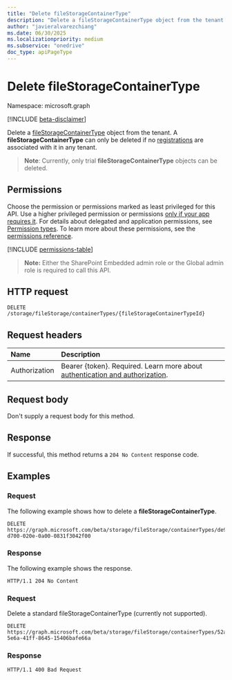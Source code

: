 ```yaml
---
title: "Delete fileStorageContainerType"
description: "Delete a fileStorageContainerType object from the tenant."
author: "javieralvarezchiang"
ms.date: 06/30/2025
ms.localizationpriority: medium
ms.subservice: "onedrive"
doc_type: apiPageType
---
```


# Delete fileStorageContainerType

Namespace: microsoft.graph

[!INCLUDE [beta-disclaimer](../../includes/beta-disclaimer.md)]

Delete a [fileStorageContainerType](../resources/filestoragecontainertype.md) object from the tenant. A **fileStorageContainerType** can only be deleted if no [registrations](../resources/filestoragecontainertyperegistration.md) are associated with it in any tenant.

>**Note**: Currently, only trial **fileStorageContainerType** objects can be deleted.

## Permissions

Choose the permission or permissions marked as least privileged for this API. Use a higher privileged permission or permissions [only if your app requires it](/graph/permissions-overview#best-practices-for-using-microsoft-graph-permissions). For details about delegated and application permissions, see [Permission types](/graph/permissions-overview#permission-types). To learn more about these permissions, see the [permissions reference](/graph/permissions-reference).

<!-- {
  "blockType": "permissions",
  "name": "filestorage-delete-containertypes-permissions"
}
-->
[!INCLUDE [permissions-table](../includes/permissions/filestorage-delete-containertypes-permissions.md)]

>**Note:**
> Either the SharePoint Embedded admin role or the Global admin role is required to call this API.

## HTTP request

<!-- {
  "blockType": "ignored"
}
-->
``` http
DELETE /storage/fileStorage/containerTypes/{fileStorageContainerTypeId}
```

## Request headers

|Name|Description|
|:---|:---|
|Authorization|Bearer {token}. Required. Learn more about [authentication and authorization](/graph/auth/auth-concepts).|

## Request body

Don't supply a request body for this method.

## Response

If successful, this method returns a `204 No Content` response code.

## Examples

### Request

The following example shows how to delete a **fileStorageContainerType**.

<!-- {
  "blockType": "request",
  "name": "delete_filestoragecontainertype"
}
-->
``` http
DELETE https://graph.microsoft.com/beta/storage/fileStorage/containerTypes/de988700-d700-020e-0a00-0831f3042f00
```

### Response
The following example shows the response.
<!-- {
  "blockType": "response",
  "truncated": true
}
-->
``` http
HTTP/1.1 204 No Content
```

### Request

Delete a standard fileStorageContainerType (currently not supported).


<!-- {
  "blockType": "request",
  "name": "delete_filestoragecontainertype_standard"
}
-->
``` http
DELETE https://graph.microsoft.com/beta/storage/fileStorage/containerTypes/52a2630c-5e6a-41ff-8645-15406bafe66a
```


### Response

<!-- {
  "blockType": "response",
  "truncated": true
}
-->
``` http
HTTP/1.1 400 Bad Request
```

